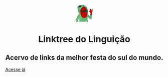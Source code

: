 <p align="center">
<img src="https://github.com/marinastavares/linguicao.com.br/blob/master/linguicao.png" height="54px" width="54px" align="center" />
</p>
<h1 align="center">Linktree do Linguição</h1>
<h2 align="center">Acervo de links da melhor festa do sul do mundo.</h2>
<a align="center" href="linguicao.com.br">Acesse já</a>
